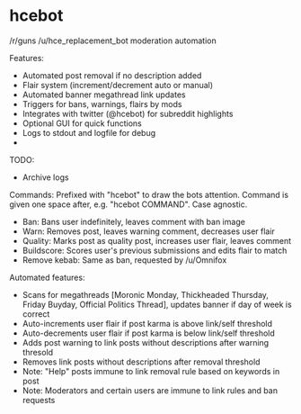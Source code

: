hcebot
======

/r/guns /u/hce_replacement_bot moderation automation

Features:
* Automated post removal if no description added
* Flair system (increment/decrement auto or manual)
* Automated banner megathread link updates
* Triggers for bans, warnings, flairs by mods
* Integrates with twitter (@hcebot) for subreddit highlights
* Optional GUI for quick functions
* Logs to stdout and logfile for debug
*

TODO:
* Archive logs

Commands: Prefixed with "hcebot" to draw the bots attention. Command is given one space after, e.g. "hcebot COMMAND". Case agnostic.
* Ban: Bans user indefinitely, leaves comment with ban image
* Warn: Removes post, leaves warning comment, decreases user flair
* Quality: Marks post as quality post, increases user flair, leaves comment
* Buildscore: Scores user's previous submissions and edits flair to match
* Remove kebab: Same as ban, requested by /u/Omnifox

Automated features:
* Scans for megathreads [Moronic Monday, Thickheaded Thursday, Friday Buyday, Official Politics Thread], updates banner if day of week is correct
* Auto-increments user flair if post karma is above link/self threshold
* Auto-decrements user flair if post karma is below link/self threshold
* Adds post warning to link posts without descriptions after warning thresold
* Removes link posts without descriptions after removal threshold
* Note: "Help" posts immune to link removal rule based on keywords in post
* Note: Moderators and certain users are immune to link rules and ban requests
